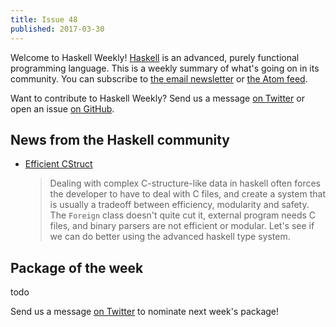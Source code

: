 ```yaml
---
title: Issue 48
published: 2017-03-30
---
```


Welcome to Haskell Weekly!
[Haskell](https://haskell-lang.org) is an advanced, purely functional programming language.
This is a weekly summary of what's going on in its community.
You can subscribe to [the email newsletter](https://news.us10.list-manage.com/subscribe?u=49a6a2e17b12be2c5c4dcb232&id=ffbbbbd930)
or [the Atom feed](/haskell-weekly.atom).

Want to contribute to Haskell Weekly?
Send us a message [on Twitter](https://twitter.com/haskellweekly)
or open an issue [on GitHub](https://github.com/haskellweekly/haskellweekly.github.io).

## News from the Haskell community

-   [Efficient CStruct](http://tab.snarc.org/posts/haskell/2017-03-20-compilation-cstruct.html)

    > Dealing with complex C-structure-like data in haskell often forces the developer to have to deal with C files, and create a system that is usually a tradeoff between efficiency, modularity and safety. The `Foreign` class doesn't quite cut it, external program needs C files, and binary parsers are not efficient or modular. Let's see if we can do better using the advanced haskell type system.

## Package of the week

todo

Send us a message [on Twitter](https://twitter.com/haskellweekly) to nominate next week's package!
